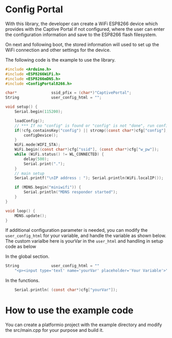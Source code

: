 # Config Portal

With this library, the developer can create a WiFi ESP8266 device which provides with the Captive Portal if not configured, where the user can enter the configuration information and save to the ESP8266 flash filesystem.

On next and following boot, the stored information will used to set up the WiFi connection and other settings for the device.

The following code is the example to use the library. 
```c
#include <Arduino.h>
#include <ESP8266WiFi.h>
#include <ESP8266mDNS.h>
#include <ConfigPortal8266.h>

char*               ssid_pfix = (char*)"CaptivePortal";
String              user_config_html = "";      

void setup() {
    Serial.begin(115200);

    loadConfig();
    // *** If no "config" is found or "config" is not "done", run configDevice ***
    if(!cfg.containsKey("config") || strcmp((const char*)cfg["config"], "done")) {
        configDevice();
    }
    WiFi.mode(WIFI_STA);
    WiFi.begin((const char*)cfg["ssid"], (const char*)cfg["w_pw"]);
    while (WiFi.status() != WL_CONNECTED) {
        delay(500);
        Serial.print(".");
    }
    // main setup
    Serial.printf("\nIP address : "); Serial.println(WiFi.localIP());

    if (MDNS.begin("miniwifi")) {
        Serial.println("MDNS responder started");
    }    
}

void loop() {
    MDNS.update();
}
```

If additional configuration parameter is needed, you can modify the `user_config_html` for your variable, and handle the variable as shown below. The custom varialbe here is yourVar in the `user_html` and handling in setup code as below

In the global section.
```c
String              user_config_html = ""
    "<p><input type='text' name='yourVar' placeholder='Your Variable'>";
```

In the functions.
```c
    Serial.println( (const char*)cfg["yourVar"]);
```

# How to use the example code
You can create a platformio project with the example directory and modify the src/main.cpp for your purpose and build it.